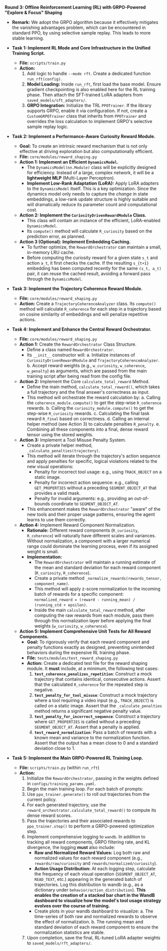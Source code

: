 **Round 3: Offline Reinforcement Learning (RL) with GRPO-Powered "Explore & Focus" Shaping**
*   **Remark:** We adopt the GRPO algorithm because it effectively mitigates the vanishing advantages problem, which can be encountered in standard PPO, by using selective sample replay. This leads to more stable learning.

*   **Task 1: Implement RL Mode and Core Infrastructure in the Unified Training Script.**
    *   **File:** `scripts/train.py`
    *   **Action:**
        1.  Add logic to handle `--mode rft`. Create a dedicated function `run_rft(config)`.
        2.  **Model Loading:** Inside `run_rft`, first load the base model. Ensure gradient checkpointing is also enabled here for the RL training phase. Then attach the SFT-trained LoRA adapters from `saved_models/sft_adapters/`.
        3.  **GRPO Integration:** Initialize the TRL `PPOTrainer`. If the library supports GRPO, enable it via configuration. If not, create a `CustomGRPOTrainer` class that inherits from `PPOTrainer` and overrides the loss calculation to implement GRPO's selective sample replay logic.
*   **Task 2: Implement a Performance-Aware Curiosity Reward Module.**
    *   **Goal:** To create an intrinsic reward mechanism that is not only effective at driving exploration but also computationally efficient.
    *   **File:** `core/modules/reward_shaping.py`
    *   **Action 1: Implement an Efficient `DynamicsModel`.**
        *   The `DynamicsModel(nn.Module)` class will be explicitly designed for efficiency. Instead of a large, complex network, it will be a **lightweight MLP** (Multi-Layer Perceptron).
        *   **Implement Low-Rank Adaptation (LoRA):** Apply LoRA adapters to the `DynamicsModel` itself. This is a key optimization. Since the dynamics model only needs to capture the *change* in state embeddings, a low-rank update structure is highly suitable and will dramatically reduce its parameter count and computational cost.
    *   **Action 2: Implement the `CuriosityDrivenRewardModule` Class.**
        *   This class will contain an instance of the efficient, LoRA-enabled `DynamicsModel`.
        *   Its `compute()` method will calculate `R_curiosity` based on the prediction error, as planned.
    *   **Action 3 (Optional): Implement Embedding Caching.**
        *   To further optimize, the `RewardOrchestrator` can maintain a small, in-memory LRU cache.
        *   Before computing the curiosity reward for a given state `s_t` and action `a_t`, it first checks the cache. If the resulting `s_{t+1}` embedding has been computed recently for the same `(s_t, a_t)` pair, it can reuse the cached result, avoiding a forward pass through the `DynamicsModel`.
*   **Task 3: Implement the Trajectory Coherence Reward Module.**
    *   **File:** `core/modules/reward_shaping.py`
    *   **Action:** Create a `TrajectoryCoherenceAnalyzer` class. Its `compute()` method will calculate `R_coherence` for each step in a trajectory based on cosine similarity of embeddings and will penalize repetitive actions.

*   **Task 4: Implement and Enhance the Central Reward Orchestrator.**
    *   **File:** `core/modules/reward_shaping.py`
    *   **Action 1:** Create the `RewardOrchestrator` Class Structure.
        *   Define a class named `RewardOrchestrator`.
        *   Its `__init__` constructor will:
            a. Initialize instances of `CuriosityDrivenRewardModule` and `TrajectoryCoherenceAnalyzer`.
            b. Accept reward weights (e.g., `w_curiosity`, `w_coherence`, `w_penalty`) as arguments, which are passed from the main training script after being read from the config file.
    *   **Action 2:** Implement the Core `calculate_total_reward` Method.
        *   Define the main method, `calculate_total_reward()`, which takes a full trajectory and the final answer's correctness as input.
        *   This method will orchestrate the reward calculation by:
            a. Calling the `coherence_module.compute()` to get the step-wise `R_coherence` rewards.
            b. Calling the `curiosity_module.compute()` to get the step-wise `R_curiosity` rewards.
            c. Calculating the final task reward `R_final` based on correctness.
            d. Calling an internal helper method (see Action 3) to calculate penalties `R_penalty`.
            e. Combining all these components into a final, dense reward tensor using the stored weights.
    *   **Action 3:** Implement a Tool Misuse Penalty System.
        *   Create a private helper method, `_calculate_penalties(trajectory)`.
        *   This method will iterate through the trajectory's action sequence and apply penalties for specific, logical violations related to the new visual operations:
            *   Penalty for incorrect tool usage: e.g., using `TRACK_OBJECT` on a static image.
            *   Penalty for incorrect action sequence: e.g., calling `GET_PROPERTIES` without a preceding `SEGMENT_OBJECT_AT` that provides a valid mask.
            *   Penalty for invalid arguments: e.g., providing an out-of-bounds coordinate to `SEGMENT_OBJECT_AT`.
        *   This enhancement makes the `RewardOrchestrator` "aware" of the new tools and their proper usage patterns, ensuring the agent learns to use them correctly.
    *   **Action 4:** Implement Reward Component Normalization.
        *   **Rationale:** Different reward components (`R_curiosity`, `R_coherence`) will naturally have different scales and variances. Without normalization, a component with a larger numerical range could dominate the learning process, even if its assigned weight is small.
        *   **Implementation:**
            *   The `RewardOrchestrator` will maintain a running estimate of the mean and standard deviation for each reward component (`R_curiosity`, `R_coherence`).
            *   Create a private method `_normalize_rewards(rewards_tensor, component_name)`.
            *   This method will apply z-score normalization to the incoming batch of rewards for a specific component: `normalized_reward = (reward - running_mean) / (running_std + epsilon)`.
            *   Inside the main `calculate_total_reward` method, after computing the raw rewards from each module, pass them through this normalization layer before applying the final weights (`w_curiosity`, `w_coherence`).
    *   **Action 5: Implement Comprehensive Unit Tests for All Reward Components.**
        *   **Goal:** To rigorously verify that each reward component and penalty functions exactly as designed, preventing unintended behaviors during the expensive RL training phase.
        *   **File:** `tests/modules/test_reward_shaping.py`
        *   **Action:** Create a dedicated test file for the reward shaping module. It **must** include, at a minimum, the following test cases:
            1.  **`test_coherence_penalizes_repetition`**: Construct a mock trajectory that contains identical, consecutive actions. Assert that the calculated `R_coherence` for the repeated step is negative.
            2.  **`test_penalty_for_tool_misuse`**: Construct a mock trajectory where a tool requiring a video input (e.g., `TRACK_OBJECT`) is called on a static image. Assert that the `_calculate_penalties` method returns a significant negative penalty value.
            3.  **`test_penalty_for_incorrect_sequence`**: Construct a trajectory where `GET_PROPERTIES` is called without a preceding `SEGMENT_OBJECT_AT`. Assert that a penalty is applied.
            4.  **`test_reward_normalization`**: Pass a batch of rewards with a known mean and variance to the normalization function. Assert that the output has a mean close to 0 and a standard deviation close to 1.


*   **Task 5: Implement the Main GRPO-Powered RL Training Loop.**
    *   **File:** `scripts/train.py` (within `run_rft`)
    *   **Action:**
        1.  Initialize the `RewardOrchestrator`, passing in the weights defined in `configs/training_params.yaml`.
        2.  Begin the main training loop. For each batch of prompts:
        3.  Use `ppo_trainer.generate()` to roll out trajectories from the current policy.
        4.  For each generated trajectory, use the `reward_orchestrator.calculate_total_reward()` to compute its dense reward scores.
        5.  Pass the trajectories and their associated rewards to `ppo_trainer.step()` to perform a GRPO-powered optimization step.
        6.  Implement comprehensive logging to `wandb`. In addition to tracking all reward components, GRPO filtering rate, and KL divergence, the logging **must** also include:
            *   **Raw and Normalized Reward Values:** Log both raw and normalized values for each reward component (e.g., `rewards/raw/curiosity` and `rewards/normalized/curiosity`).
            *   **Action Usage Distribution:** At each logging step, calculate the frequency of each visual operation (`SEGMENT_OBJECT_AT`, `READ_TEXT`, etc.) appearing in the generated batch of trajectories. Log this distribution to wandb (e.g., as a dictionary under `behavior/action_distribution`). **This enables the creation of a stacked bar chart in the WandB dashboard to visualize how the model's tool usage strategy evolves over the course of training.**
            *   Create plots in your wandb dashboard to visualize:
                a. The time-series of both raw and normalized rewards to observe the effect of normalization.
                b. The running mean and standard deviation of each reward component to ensure the normalization statistics are stable.
        7.  Upon completion, save the final, RL-tuned LoRA adapter weights to `saved_models/rft_adapters/`.